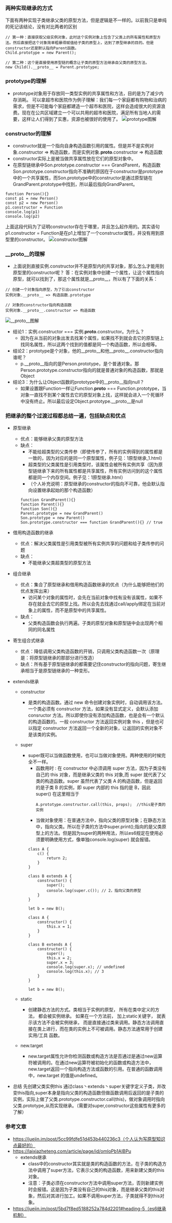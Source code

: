 ### 两种实现继承的方式

下面有两种实现子类继承父类的原型方法，但是逻辑是不一样的。以前我只是单纯的死记该结论，没有对比两者的区别
```
// 第一种：直接获取父级实例对象，此时这个实例对象上包含了父类上的所有属性和原型方法。然后直接把这个对象简单粗暴得赋值给子类的原型上，达到了原型继承的目的。但是constructor还是默认指向Parent函数。
Child.prototype = new Parent();

// 第二种：这个是直接使用原型链的概念让子类的原型方法继承自父类的原型方法。
new Child().__proto__ = Parent.prototype;
```

### prototype的理解
- prototype对象用于存放同一类型实例的共享属性和方法，目的是为了减少内存消耗。
可以拿超市和医院作为例子理解：我们每一个家庭都有购物和治病的需求，但是不可能每个家庭都建造一个超市和医院，这样会造成很大的资源浪费。现在在公共区域建立一个可以共用的超市和医院，满足所有当地人的需要，这样让人们得到了实惠，资源也被很好的使用了。
![prototype图解](https://user-gold-cdn.xitu.io/2019/5/4/16a83364b991a077?imageView2/0/w/1280/h/960/format/webp/ignore-error/1)


### constructor的理解
- constructor就是一个指向自身构造函数引用的属性。但是并不是实例对象.constructor => 构造函数，而是实例对象.__proto__.constructor => 构造函数
- constructor实际上是被当做共享属性放在它们的原型对象中。
- 在原型链继承中Son.prototype.constructor === GrandParent，构造函数Son.prototype.constructor指向不准确的原因在于constructor是prototype中的一个共享属性，而Son.prototype中的constructor是通过原型链在GrandParent.prototype中找到，所以最后指向GrandParent。
```
function Person(){}
const p1 = new Person()
const p2 = new Person()
p1.constructor = Function
console.log(p1)
console.log(p2)
```
上面这段代码为了证明constructor存在于哪里，并且怎么起作用的。其实语句p1.constructor = Function是在p1上增加了一个constructor属性，并没有用到原型里的constructor。
![constructor图解](https://user-gold-cdn.xitu.io/2019/5/4/16a83362fe70490e?imageView2/0/w/1280/h/960/format/webp/ignore-error/1)

### __proto__的理解
- 上面说到直接实例.constructor并不是原型内的共享对象，那么怎么才能用到原型里的constructor呢？
答：在实例对象中创建一个属性，让这个属性指向原型，就可以找到了，那这个属性就是__proto__，所以有了下面的关系：
```
// 创建一个对象指向原型，为了引出constructor
实例对象.__proto__ => 构造函数.prototype

// 对象的constructor指向构造函数
实例对象.__proto__.constructor => 构造函数
```
![__proto__图解](https://user-gold-cdn.xitu.io/2019/5/4/16a83366996e58be?imageView2/0/w/1280/h/960/format/webp/ignore-error/1)


- 结论1：实例.constructor === 实例.__proto__.constructor。为什么？
    - 因为在从当前的对象出发去找某个属性，如果找不到就会去它的原型链上找同名属性，所以这两个找到的值都是同一个构造函数，所以会相等。
- 结论2：prototype是个对象，他的__proto__和他__proto__.constructor指向谁呢？
    - p.__proto__指向的是Person.prototype，是个普通对象。那Person.prototype.constructor指向的就是普通对象的构造函数，那就是Object
- 结论3：为什么让Object函数的prototype中的__proto__指向null？
    - 如果设置跟Function一样让Function.__proto__ === Function.prototype，当对象一直找不到某个属性去它的原型对象上找，这样就会进入一个死循环中没有终止。所以最后设定Object.prototype.__proto__是null



### 把继承的整个过渡过程都总结一遍，包括缺点和优点
- 原型继承
    - 优点：能够继承父类的原型方法
    - 缺点：
        - 不能给超类型的父类传参（即使传参了，所有的实例得到的属性都是一致的，因为对应的是同一个原型属性，例子见：1原型继承_1.html）
        - 超类型的父类属性是引用类型时，该属性会被所有实例共享（因为原型链继承下来的所有属性都是共享属性，所有实例访问到的这个属性都是同一个内存空间。例子见：1原型继承.html）
        - （个人补充说明：原型继承的constructor的指向不可靠，他会默认指向设置继承起始的那个构造函数）
        ```
        function GrandParent(){}
        function Parent(){}
        function Son(){}
        Parent.prototype = new GrandParent()
        Son.prototype = new Parent()
        Son.prototype.constructor === function GrandParent(){} // true
        ```
- 借用构造函数的继承
    - 优点：解决父类属性是引用类型被所有实例共享的问题和给子类传参的问题
    - 缺点：
        - 不能继承父类超类型的原型方法

- 组合继承
    - 优点：集合了原型继承和借用构造函数继承的优点（为什么能够把他们的优点发挥出来）
        - 访问某个对象的属性时，会先在当前对象中找有没有该属性，如果不存在就会去它的原型上找。所以会先去找通过call/apply绑定在当前对象上的属性，而不是原型中的共享属性。
    - 缺点：
        - 父类构造函数会执行两遍。子类的原型对象和原型链中会出现两个相同的同名属性

- 寄生组合式继承
    - 优点：降低调用父类构造函数的开销，只调用父类构造函数一次（原理是：将原型链继承的那部分进行改造）
    - 缺点：所有基于原型链继承的都需要记住constructor的指向问题，寄生继承相当于是原型链继承的一种变形。

- extends继承

    - constructor
        - 是类的构造函数。通过 new 命令创建对象实例时，自动调用该方法。一个类必须有 constructor 方法，如果没有显式定义，会默认添加 consructor 方法。所以即使你没有添加构造函数，也是会有一个默认的构造函数的。一般 constructor 方法返回实例对象 this ，但是也可以指定  constructor 方法返回一个全新的对象，让返回的实例对象不是该类的实例。

    - super
        - super既可以当做函数使用，也可以当做对象使用。两种使用的时候完全不一样。
            - 函数用时 : 在 constructor 中必须调用 super 方法，因为子类没有自己的 this 对象，而是继承父类的 this 对象,而 super 就代表了父类的构造函数。super 虽然代表了父类 A 的构造函数，但是返回的是子类 B 的实例，即 super 内部的 this 指的是 B，因此 super() 在这里相当于
                ```
                A.prototype.constructor.call(this, props);  //this是子类的实例
                ```
            - 当做对象使用：在普通方法中，指向父类的原型对象；在静态方法中，指向父类。所以在子类的方法中super.print();指向的是父类原型上的方法。但是因为super的两种用法，所以es6规定在使用必须要明确使用方式，像单独console.log(super) 就会报错。
            ```
            class A {
                c() {
                    return 2;
                }
            }

            class B extends A {
                constructor() {
                    super();
                    console.log(super.c()); // 2，指向父类的原型
                }
            }

            let b = new B();
            ```
            ```
            class A {
                constructor() {
                    this.x = 1;
                }
            }

            class B extends A {
                constructor() {
                    super();
                    this.x = 2;
                    super.x = 3;
                    console.log(super.x); // undefined
                    console.log(this.x); // 3
                }
            }

            let b = new B();
            ```
    - static
        - 创建静态方法的方式。类相当于实例的原型， 所有在类中定义的方法， 都会被实例继承。 如果在一个方法前， 加上static关键字， 就表示该方法不会被实例继承， 而是直接通过类来调用。静态方法调用直接在类上进行，而在类的实例上不可被调用。静态方法通常用于创建 实用/工具 函数。
    - new.target
        - new.target属性允许你检测函数或构造方法是否通过是通过new运算符被调用的。在通过new运算符被初始化的函数或构造方法中，new.target返回一个指向构造方法或函数的引用。在普通的函数调用中，new.target 的值是undefined。






- 总结
先创建父类实例this 通过class丶extends丶super关键字定义子类，并改变this指向,super本身是指向父类的构造函数但做函数调用后返回的是子类的实例，实际上做了父类.prototype.constructor.call(this)，做对象调用时指向父类.prototype,从而实现继承。（需要对super,constructor这些属性有更多的了解）




### 参考文章
- https://juejin.im/post/5cc99fdfe51d453b440236c3（个人认为写原型知识点最好的）
- https://laixiazheteng.com/article/page/id/omIoPb1AIBPu
    - extends继承
        - class中的constructor其实就是类的构造函数的方法，在子类的构造方法中调用了super方法，它表示父类的构造函数，用来新建父类的this对象。
        - 注意：子类必须在constructor方法中调用super方法，否则新建实例时会报错。这是因为子类没有自己的this对象，而是继承父类的this对象，然后对其进行加工。如果不调用super方法，子类就得不到this对象。
- https://juejin.im/post/5bd7f8ed5188252a784d2201#heading-5（es6继承机制）



